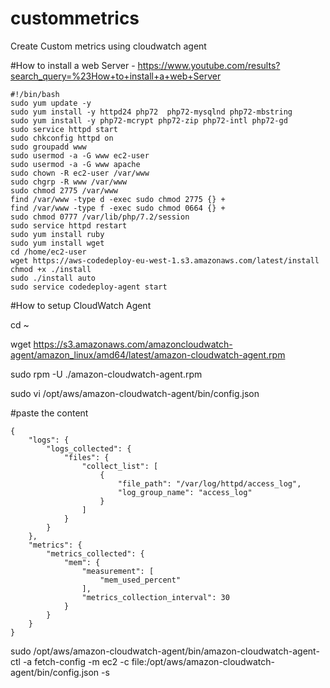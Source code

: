 # custommetrics
Create Custom metrics using cloudwatch agent

#How to install a web Server - https://www.youtube.com/results?search_query=%23How+to+install+a+web+Server
```
#!/bin/bash
sudo yum update -y
sudo yum install -y httpd24 php72  php72-mysqlnd php72-mbstring
sudo yum install -y php72-mcrypt php72-zip php72-intl php72-gd
sudo service httpd start
sudo chkconfig httpd on
sudo groupadd www
sudo usermod -a -G www ec2-user
sudo usermod -a -G www apache
sudo chown -R ec2-user /var/www
sudo chgrp -R www /var/www
sudo chmod 2775 /var/www
find /var/www -type d -exec sudo chmod 2775 {} +
find /var/www -type f -exec sudo chmod 0664 {} +
sudo chmod 0777 /var/lib/php/7.2/session
sudo service httpd restart
sudo yum install ruby
sudo yum install wget
cd /home/ec2-user
wget https://aws-codedeploy-eu-west-1.s3.amazonaws.com/latest/install
chmod +x ./install
sudo ./install auto
sudo service codedeploy-agent start
```
#How to setup CloudWatch Agent 

cd ~

wget https://s3.amazonaws.com/amazoncloudwatch-agent/amazon_linux/amd64/latest/amazon-cloudwatch-agent.rpm

sudo rpm -U ./amazon-cloudwatch-agent.rpm

sudo vi /opt/aws/amazon-cloudwatch-agent/bin/config.json

#paste the content 
```
{
    "logs": {
        "logs_collected": {
            "files": {
                "collect_list": [
                    {
                        "file_path": "/var/log/httpd/access_log",
                        "log_group_name": "access_log"
                    }
                ]
            }
        }
    },
    "metrics": {
        "metrics_collected": {
            "mem": {
                "measurement": [
                    "mem_used_percent"
                ],
                "metrics_collection_interval": 30
            }
        }
    }
}
```
sudo /opt/aws/amazon-cloudwatch-agent/bin/amazon-cloudwatch-agent-ctl -a fetch-config -m ec2 -c file:/opt/aws/amazon-cloudwatch-agent/bin/config.json -s
